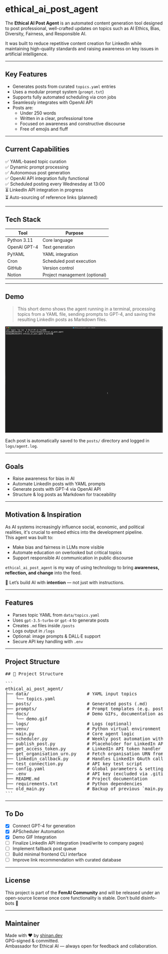 # ethical_ai_post_agent

The **Ethical AI Post Agent** is an automated content generation tool designed to post professional, well-crafted updates on topics such as AI Ethics, Bias, Diversity, Fairness, and Responsible AI.

It was built to reduce repetitive content creation for LinkedIn while maintaining high-quality standards and raising awareness on key issues in artificial intelligence.

---

## Key Features

- Generates posts from curated `topics.yaml` entries
- Uses a modular prompt system (`prompt.txt`)
- Supports fully automated scheduling via cron jobs
- Seamlessly integrates with OpenAI API
- Posts are:
  - Under 250 words
  - Written in a clear, professional tone
  - Focused on awareness and constructive discourse
  - Free of emojis and fluff

---

## Current Capabilities

✅ YAML-based topic curation  
✅ Dynamic prompt processing  
✅ Autonomous post generation  
✅ OpenAI API integration fully functional  
✅ Scheduled posting every Wednesday at 13:00  
⏳ LinkedIn API integration in progress  
⏳ Auto-sourcing of reference links (planned)  

---

## Tech Stack


| Tool         | Purpose                          |
|--------------|----------------------------------|
| Python 3.11  | Core language                    |
| OpenAI GPT-4 | Text generation                  |
| PyYAML       | YAML integration                 |
| Cron         | Scheduled post execution         |
| GitHub       | Version control                  |
| Notion       | Project management (optional)    |

---

## Demo

> This short demo shows the agent running in a terminal, processing topics from a YAML file, sending prompts to GPT-4, and saving the resulting LinkedIn posts as Markdown files.

![Demo Animation](docs/demo.gif)

Each post is automatically saved to the `posts/` directory and logged in `logs/agent.log`.

---

## Goals
- Raise awareness for bias in AI
- Automate LinkedIn posts with YAML prompts
- Generate posts with GPT-4 via OpenAI API
- Structure & log posts as Markdown for traceability

---

## Motivation & Inspiration

As AI systems increasingly influence social, economic, and political realities, it's crucial to embed ethics into the development pipeline.  
This agent was built to:

- Make bias and fairness in LLMs more visible  
- Automate education on overlooked but critical topics  
- Support responsible AI communication in public discourse

`ethical_ai_post_agent` is my way of using technology to bring **awareness, reflection, and change** into the feed.

🧠 Let’s build AI with **intention** — not just with instructions.

---
## Features
- Parses topic YAML from `data/topics.yaml`
- Uses `gpt-3.5-turbo` or `gpt-4` to generate posts
- Creates `.md` files inside `/posts`
- Logs output in `/logs`
- Optional: image prompts & DALL·E support
- Secure API key handling with `.env`

---

## Project Structure

<pre lang="markdown">
## 📁 Project Structure

```
ethical_ai_post_agent/
├── data/                      # YAML input topics
│   └── topics.yaml
├── posts/                     # Generated posts (.md)
├── prompts/                   # Prompt templates (e.g. post_prompt.txt)
├── docs/                      # Demo GIFs, documentation assets
│   └── demo.gif
├── logs/                      # Logs (optional)
├── venv/                      # Python virtual environment (excluded)
├── main.py                    # Core agent logic
├── scheduler.py               # Weekly post automation with APScheduler
├── publish_post.py            # Placeholder for LinkedIn API post
├── get_access_token.py        # LinkedIn API token handler
├── get_organisation_urn.py    # Fetch organisation URN from LinkedIn
├── linkedin_callback.py       # Handles LinkedIn OAuth callback (WIP)
├── test_connection.py         # API key test script
├── config.yaml                # Global parameters & settings
├── .env                       # API key (excluded via .gitignore)
├── README.md                  # Project documentation
├── requirements.txt           # Python dependencies
└── old_main.py                # Backup of previous `main.py` version
```
</pre>

---

## To Do
- [x] Connect GPT-4 for generation
- [x] APScheduler Automation
- [x] Demo GIF Integration
- [ ] Finalize LinkedIn API integration (read/write to company pages)
- [ ] Implement fallback post queue
- [ ] Build minimal frontend CLI interface
- [ ] Improve link recommendation with curated database

---

## License

This project is part of the **FemAI Community** and will be released under an open-source license once core functionality is stable.
Don't build disinfo-bots 🙏

---

## Maintainer

Made with ❤️ by [shinan.dev](https://github.com/shinanDev)  
GPG-signed & committed.  
Ambassador for Ethical AI — always open for feedback and collaboration.
